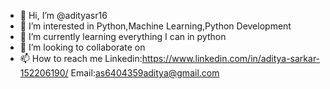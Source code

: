 - 👋 Hi, I’m @adityasr16
- 👀 I’m interested in Python,Machine Learning,Python Development 
- 🌱 I’m currently learning everything I can in python 
- 💞️ I’m looking to collaborate on 
- 📫 How to reach me Linkedin:https://www.linkedin.com/in/aditya-sarkar-152206190/
Email:as6404359aditya@gmail.com

<!---
adityasr16/adityasr16 is a ✨ special ✨ repository because its `README.md` (this file) appears on your GitHub profile.
You can click the Preview link to take a look at your changes.
--->
